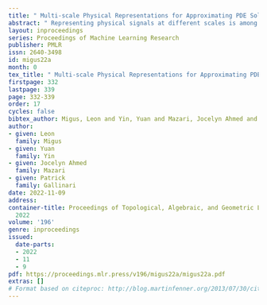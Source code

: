 ```yaml
---
title: " Multi-scale Physical Representations for Approximating PDE Solutions with Graph Neural Operators "
abstract: " Representing physical signals at different scales is among the most challenging problems in engineering. Several multi-scale modeling tools have been developed to describe physical systems governed by Partial Differential Equations (PDEs). These tools are at the crossroad of principled physical models and numerical schema. Recently, data-driven models have been introduced to speed-up the approximation of PDE solutions compared to numerical solvers. Among these recent data-driven methods, neural integral operators are a class that learn a mapping between function spaces. These functions are discretized on graphs (meshes) which are appropriate for modeling interactions in physical phenomena. In this work, we study three multi-resolution schema with integral kernel operators that can be approximated with Message Passing Graph Neural Networks (MPGNNs). To validate our study, we make extensive MPGNNs experiments with well-chosen metrics considering steady and unsteady PDEs. "
layout: inproceedings
series: Proceedings of Machine Learning Research
publisher: PMLR
issn: 2640-3498
id: migus22a
month: 0
tex_title: " Multi-scale Physical Representations for Approximating PDE Solutions with Graph Neural Operators "
firstpage: 332
lastpage: 339
page: 332-339
order: 17
cycles: false
bibtex_author: Migus, Leon and Yin, Yuan and Mazari, Jocelyn Ahmed and Gallinari, Patrick
author:
- given: Leon
  family: Migus
- given: Yuan
  family: Yin
- given: Jocelyn Ahmed
  family: Mazari
- given: Patrick
  family: Gallinari
date: 2022-11-09
address:
container-title: Proceedings of Topological, Algebraic, and Geometric Learning Workshops
  2022
volume: '196'
genre: inproceedings
issued:
  date-parts:
  - 2022
  - 11
  - 9
pdf: https://proceedings.mlr.press/v196/migus22a/migus22a.pdf
extras: []
# Format based on citeproc: http://blog.martinfenner.org/2013/07/30/citeproc-yaml-for-bibliographies/
---
```

